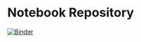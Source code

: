 # Notebook Repository


[![Binder](https://mybinder.org/badge_logo.svg)](https://mybinder.org/v2/gh/trilin6/ai-notebooks/HEAD)
